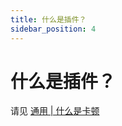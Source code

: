 ```yaml
---
title: 什么是插件？
sidebar_position: 4
---
```


# 什么是插件？

请见 [通用 | 什么是卡顿](https://yizhan.wiki/NitWikit/start/basic/what-is-plugin)
